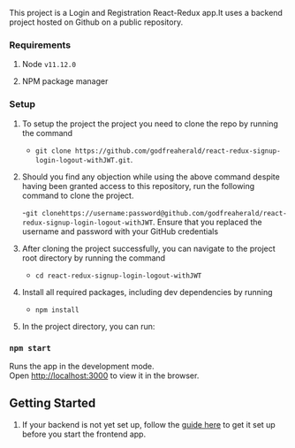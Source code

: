 This project is a Login and Registration React-Redux app.It uses a backend project hosted on Github on a public repository.

### Requirements

1. Node `v11.12.0`

2. NPM package manager

### Setup

1. To setup the project the project you need to clone the repo by running the command

   - `git clone https://github.com/godfreaherald/react-redux-signup-login-logout-withJWT.git`.

2. Should you find any objection while using the above command despite having been granted access to this repository, run the following command to clone the project.

   -`git clonehttps://username:password@github.com/godfreaherald/react-redux-signup-login-logout-withJWT`.
   Ensure that you replaced the username and password with your GitHub credentials

3. After cloning the project successfully, you can navigate to the project root directory by running the command

   - `cd react-redux-signup-login-logout-withJWT`

4. Install all required packages, including dev dependencies by running

   - `npm install`

5. In the project directory, you can run:

### `npm start`

Runs the app in the development mode.<br>
Open [http://localhost:3000](http://localhost:3000) to view it in the browser.

## Getting Started

1. If your backend is not yet set up, follow the [guide here](https://github.com/godfreaherald/HeraldRegisterLoginWithJwt_Passport.git) to get it set up before you start the frontend app.
